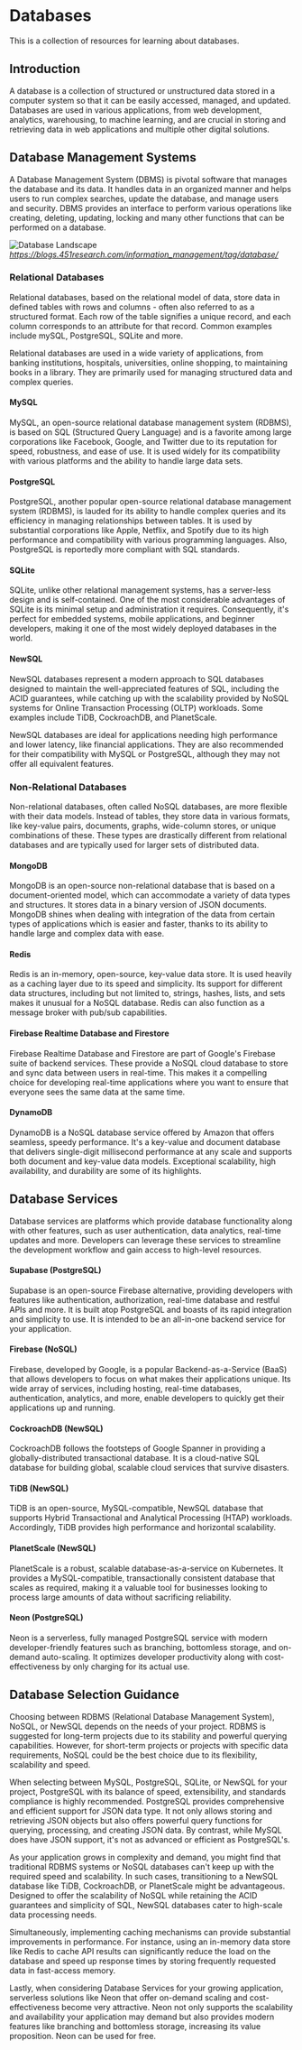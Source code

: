 # Databases

This is a collection of resources for learning about databases.

## Introduction

A database is a collection of structured or unstructured data stored in a computer system so that it can be easily accessed, managed, and updated. Databases are used in various applications, from web development, analytics, warehousing, to machine learning, and are crucial in storing and retrieving data in web applications and multiple other digital solutions.

## Database Management Systems

A Database Management System (DBMS) is pivotal software that manages the database and its data. It handles data in an organized manner and helps users to run complex searches, update the database, and manage users and security. DBMS provides an interface to perform various operations like creating, deleting, updating, locking and many other functions that can be performed on a database.

![Database Landscape](./assets/DBlandscape.jpg)
*https://blogs.451research.com/information_management/tag/database/*

### Relational Databases

Relational databases, based on the relational model of data, store data in defined tables with rows and columns - often also referred to as a structured format. Each row of the table signifies a unique record, and each column corresponds to an attribute for that record. Common examples include mySQL, PostgreSQL, SQLite and more.

Relational databases are used in a wide variety of applications, from banking institutions, hospitals, universities, online shopping, to maintaining books in a library. They are primarily used for managing structured data and complex queries.

#### MySQL

MySQL, an open-source relational database management system (RDBMS), is based on SQL (Structured Query Language) and is a favorite among large corporations like Facebook, Google, and Twitter due to its reputation for speed, robustness, and ease of use. It is used widely for its compatibility with various platforms and the ability to handle large data sets.

#### PostgreSQL

PostgreSQL, another popular open-source relational database management system (RDBMS), is lauded for its ability to handle complex queries and its efficiency in managing relationships between tables. It is used by substantial corporations like Apple, Netflix, and Spotify due to its high performance and compatibility with various programming languages. Also, PostgreSQL is reportedly more compliant with SQL standards.

#### SQLite

SQLite, unlike other relational management systems, has a server-less design and is self-contained. One of the most considerable advantages of SQLite is its minimal setup and administration it requires. Consequently, it's perfect for embedded systems, mobile applications, and beginner developers, making it one of the most widely deployed databases in the world.

#### NewSQL

NewSQL databases represent a modern approach to SQL databases designed to maintain the well-appreciated features of SQL, including the ACID guarantees, while catching up with the scalability provided by NoSQL systems for Online Transaction Processing (OLTP) workloads. Some examples include TiDB, CockroachDB, and PlanetScale.

NewSQL databases are ideal for applications needing high performance and lower latency, like financial applications. They are also recommended for their compatibility with MySQL or PostgreSQL, although they may not offer all equivalent features.

### Non-Relational Databases

Non-relational databases, often called NoSQL databases, are more flexible with their data models. Instead of tables, they store data in various formats, like key-value pairs, documents, graphs, wide-column stores, or unique combinations of these. These types are drastically different from relational databases and are typically used for larger sets of distributed data.

#### MongoDB

MongoDB is an open-source non-relational database that is based on a document-oriented model, which can accommodate a variety of data types and structures. It stores data in a binary version of JSON documents. MongoDB shines when dealing with integration of the data from certain types of applications which is easier and faster, thanks to its ability to handle large and complex data with ease.

#### Redis

Redis is an in-memory, open-source, key-value data store. It is used heavily as a caching layer due to its speed and simplicity. Its support for different data structures, including but not limited to, strings, hashes, lists, and sets makes it unusual for a NoSQL database. Redis can also function as a message broker with pub/sub capabilities.

#### Firebase Realtime Database and Firestore

Firebase Realtime Database and Firestore are part of Google's Firebase suite of backend services. These provide a NoSQL cloud database to store and sync data between users in real-time. This makes it a compelling choice for developing real-time applications where you want to ensure that everyone sees the same data at the same time.

#### DynamoDB

DynamoDB is a NoSQL database service offered by Amazon that offers seamless, speedy performance. It's a key-value and document database that delivers single-digit millisecond performance at any scale and supports both document and key-value data models. Exceptional scalability, high availability, and durability are some of its highlights.

## Database Services

Database services are platforms which provide database functionality along with other features, such as user authentication, data analytics, real-time updates and more. Developers can leverage these services to streamline the development workflow and gain access to high-level resources.

#### Supabase (PostgreSQL)

Supabase is an open-source Firebase alternative, providing developers with features like authentication, authorization, real-time database and restful APIs and more. It is built atop PostgreSQL and boasts of its rapid integration and simplicity to use. It is intended to be an all-in-one backend service for your application.

#### Firebase (NoSQL)

Firebase, developed by Google, is a popular Backend-as-a-Service (BaaS) that allows developers to focus on what makes their applications unique. Its wide array of services, including hosting, real-time databases, authentication, analytics, and more, enable developers to quickly get their applications up and running.

#### CockroachDB (NewSQL)

CockroachDB follows the footsteps of Google Spanner in providing a globally-distributed transactional database. It is a cloud-native SQL database for building global, scalable cloud services that survive disasters.

#### TiDB (NewSQL)

TiDB is an open-source, MySQL-compatible, NewSQL database that supports Hybrid Transactional and Analytical Processing (HTAP) workloads. Accordingly, TiDB provides high performance and horizontal scalability.

#### PlanetScale (NewSQL)

PlanetScale is a robust, scalable database-as-a-service on Kubernetes. It provides a MySQL-compatible, transactionally consistent database that scales as required, making it a valuable tool for businesses looking to process large amounts of data without sacrificing reliability.

#### Neon (PostgreSQL)

Neon is a serverless, fully managed PostgreSQL service with modern developer-friendly features such as branching, bottomless storage, and on-demand auto-scaling. It optimizes developer productivity along with cost-effectiveness by only charging for its actual use.


## Database Selection Guidance

Choosing between RDBMS (Relational Database Management System), NoSQL, or NewSQL depends on the needs of your project. RDBMS is suggested for long-term projects due to its stability and powerful querying capabilities. However, for short-term projects or projects with specific data requirements, NoSQL could be the best choice due to its flexibility, scalability and speed.

When selecting between MySQL, PostgreSQL, SQLite, or NewSQL for your project, PostgreSQL with its balance of speed, extensibility, and standards compliance is highly recommended. PostgreSQL provides comprehensive and efficient support for JSON data type. It not only allows storing and retrieving JSON objects but also offers powerful query functions for querying, processing, and creating JSON data. By contrast, while MySQL does have JSON support, it's not as advanced or efficient as PostgreSQL's.

As your application grows in complexity and demand, you might find that traditional RDBMS systems or NoSQL databases can't keep up with the required speed and scalability. In such cases, transitioning to a NewSQL database like TiDB, CockroachDB, or PlanetScale might be advantageous. Designed to offer the scalability of NoSQL while retaining the ACID guarantees and simplicity of SQL, NewSQL databases cater to high-scale data processing needs.

Simultaneously, implementing caching mechanisms can provide substantial improvements in performance. For instance, using an in-memory data store like Redis to cache API results can significantly reduce the load on the database and speed up response times by storing frequently requested data in fast-access memory.

Lastly, when considering Database Services for your growing application, serverless solutions like Neon that offer on-demand scaling and cost-effectiveness become very attractive. Neon not only supports the scalability and availability your application may demand but also provides modern features like branching and bottomless storage, increasing its value proposition. Neon can be used for free.
